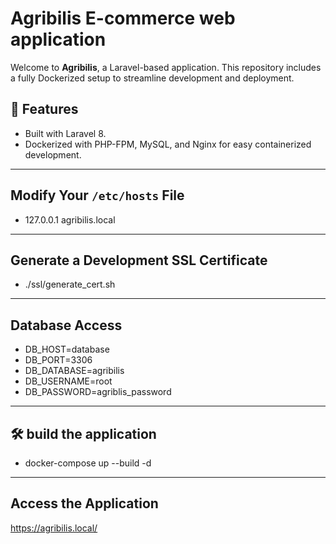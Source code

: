 # Agribilis E-commerce web application

Welcome to **Agribilis**, a Laravel-based application. This repository includes a fully Dockerized setup to streamline development and deployment.

## 🚀 Features

- Built with Laravel 8.
- Dockerized with PHP-FPM, MySQL, and Nginx for easy containerized development.

---

## Modify Your `/etc/hosts` File

- 127.0.0.1 agribilis.local

---

## Generate a Development SSL Certificate

- ./ssl/generate_cert.sh

---

## Database Access

- DB_HOST=database
- DB_PORT=3306
- DB_DATABASE=agribilis
- DB_USERNAME=root
- DB_PASSWORD=agriblis_password

---

## 🛠️ build the application

- docker-compose up --build -d

---

## Access the Application

https://agribilis.local/